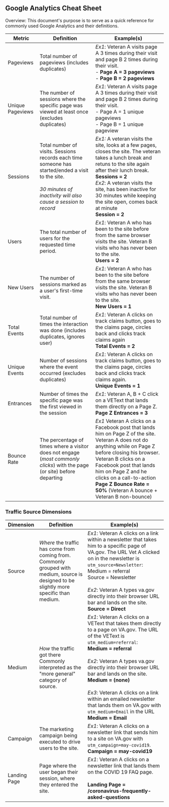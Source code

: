 ## Google Analytics Cheat Sheet

Overview: This document's purpose is to serve as a quick reference for commonly used Google Analytics and their definitions. 


| Metric | Definition | Example(s) 
| -------------- | --------- | --------- |
Pageviews | Total number of pageviews (includes duplicates) | _Ex1_: Veteran A visits page A 3 times during their visit and page B 2 times during their visit. <br> - **Page A = 3 pageviews** <br> - **Page B = 2 pageviews**
Unique Pageviews | The number of sessions where the specific page was viewed at least once (excludes duplicates) | _Ex1_: Veteran A visits page A 3 times during their visit and page B 2 times during their visit. <br> - Page A = 1 unique pageviews <br> - Page B = 1 unique pageview
Sessions | Total number of visits. Sessions records each time someone has started/ended a visit to the site. <br><br> _30 minutes of inactivity will also cause a session to record_| _Ex1:_ A veteran visits the site, looks at a few pages, closes the site. The veteran takes a lunch break and retuns to the site again after their lunch break. <br> **Sessions = 2** <br> _Ex2_: A veteran visits the site, has been inactive for 30 minutes while keeping the site open, comes back at minute <br> **Session = 2** 
Users | The total number of users for the requested time period. | _Ex1_: Veteran A who has been to the site before from the same browser visits the site. Veteran B visits who has never been to the site. <br> **Users = 2**
New Users | The number of sessions marked as a user's first-time visit. | _Ex1_: Veteran A who has been to the site before from the same browser visits the site. Veteran B visits who has never been to the site. <br> **New Users = 1**
Total Events | Total number of times the interaction was done (includes duplicates, ignores user) | _Ex1_: Veteran A clicks on track claims button, goes to the claims page, circles back and clicks track claims again <br> **Total Events = 2**
Unique Events | Number of sessions where the event occurred (excludes duplicates) | _Ex1_: Veteran A clicks on track claims button, goes to the claims page, circles back and clicks track claims again. <br> **Unique Events = 1**  
Entrances | Number of times the specific page was the first viewed in the session | _Ex1_: Veteran A, B + C click on a VEText that lands them directly on a Page Z. <br> **Page Z Entrances = 3**
Bounce Rate | The percentage of times where a visitor does not engage (_most commonly clicks_) with the page (or site) before departing | _Ex1_ Veteran A clicks on a Facebook post that lands him on Page Z of the site. Veteran A does not do anything while on Page Z before closing his browser. Veteran B clicks on a Facebook post that lands him on Page Z and he clicks on a call-to-action <br> **Page Z Bounce Rate = 50%** (Veteran A bounce + Veteran B non-bounce)

### Traffic Source Dimensions
| Dimension | Definition | Example(s) 
| -------------- | --------- | --------- |
Source | _Where_ the traffic has come from coming from. Commonly grouped with medium, source is designed to be slightly more specific than medium. | _Ex1_: Veteran A clicks on a link within a newsletter that takes him to a specific page of VA.gov. The URL Vet A clicked on in the newsletter is `utm_source=Newsletter`: <br> Medium = referral<br> Source = Newsletter <br><br>_Ex2_: Veteran A types va.gov directly into their browser URL bar and lands on the site. <br> **Source = Direct** 
Medium | _How_ the traffic got there <br> Commonly interpreted as the "more general" category of source. | _Ex1_: Veteran A clicks on a VEText that takes them directly to a page on VA.gov. The URL  of the VEText is `utm_medium=referral`: <br> **Medium = referral** <br><br> _Ex2_: Veteran A types va.gov directly into their browser URL bar and lands on the site. <br> **Medium = (none)** <br><br> _Ex3_: Veteran A clicks on a link within an emailed newsletter that lands them on VA.gov with `utm_medium=Email` in the URL  <br> **Medium = Email**
Campaign | The marketing campaign being executed to drive users to the site. | _Ex1_: Veteran A clicks on a newsletter link that sends him to a site on VA.gov with `utm_campaign=may-covid19`. <br> **Campaign = may-covid19**
Landing Page | Page where the user began their session, where they entered the site. | _Ex1_: Veteran A clicks on a newsletter link that lands them on the COVID 19 FAQ page. <br><br> **Landing Page = /coronavirus-frequently-asked-questions**

